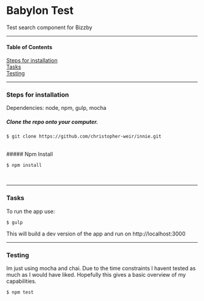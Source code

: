 # Babylon Test
Test search component for Bizzby

---
#### Table of Contents
[Steps for installation](#installation)<br />
[Tasks](#tasks)<br />
[Testing](#testing)<br />


---
### <a name="installation"></a>Steps for installation
Dependencies: node, npm, gulp, mocha
<br />
##### Clone the repo onto your computer.

    $ git clone https://github.com/christopher-weir/innie.git
<br />
##### Npm Install

    $ npm install
<br />


---
### <a name="tasks"></a>Tasks
To run the app use:

    $ gulp

This will build a dev version of the app and run on http://localhost:3000
<br />


---
### <a name="testing"></a>Testing
Im just using mocha and chai. Due to the time constraints I havent tested as much as I would have liked. Hopefully this gives a basic overview of my capabilities.

    $ npm test
<br />
